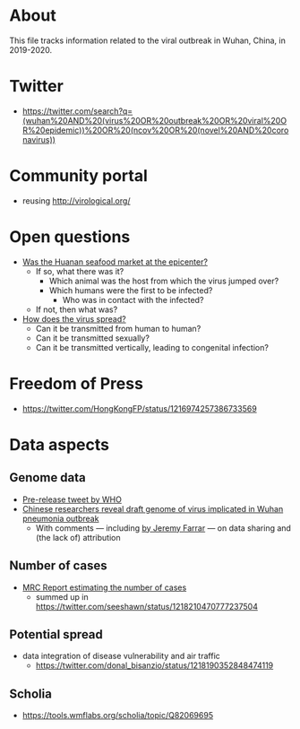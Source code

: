 # About 

This file tracks information related to the viral outbreak in Wuhan, China, in 2019-2020.


# Twitter

* https://twitter.com/search?q=(wuhan%20AND%20(virus%20OR%20outbreak%20OR%20viral%20OR%20epidemic))%20OR%20(ncov%20OR%20(novel%20AND%20coronavirus))

# Community portal

* reusing http://virological.org/

# Open questions

* [Was the Huanan seafood market at the epicenter?](https://twitter.com/suilee/status/1217730098494722048)
  - If so, what there was it?
    - Which animal was the host from which the virus jumped over?
    - Which humans were the first to be infected?
      - Who was in contact with the infected?
  - If not, then what was?
* [How does the virus spread?](https://twitter.com/suilee/status/1217730098494722048)
  - Can it be transmitted from human to human?
  - Can it be transmitted sexually?
  - Can it be transmitted vertically, leading to congenital infection?


# Freedom of Press

* https://twitter.com/HongKongFP/status/1216974257386733569

# Data aspects

## Genome data
* [Pre-release tweet by WHO](https://twitter.com/WHO/status/1216108498188230657)
* [Chinese researchers reveal draft genome of virus implicated in Wuhan pneumonia outbreak](https://doi.org/10.1126/science.aba8829)
  * With comments &mdash; including [by Jeremy Farrar](https://twitter.com/JeremyFarrar/status/1215913768670068736) &mdash; on data sharing and (the lack of) attribution

## Number of cases

* [MRC Report estimating the number of cases](https://twitter.com/MRC_Outbreak/status/1218181597830221824)
  * summed up in https://twitter.com/seeshawn/status/1218210470777237504

## Potential spread

* data integration of disease vulnerability and air traffic
  * https://twitter.com/donal_bisanzio/status/1218190352848474119

## Scholia

* https://tools.wmflabs.org/scholia/topic/Q82069695

